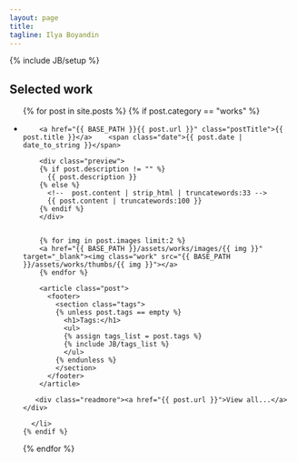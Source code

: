 ```yaml
---
layout: page
title: 
tagline: Ilya Boyandin
---
```

{% include JB/setup %}





## Selected work

<ul class="works">
  {% for post in site.posts %}
    {% if post.category == "works" %}
      <li><!--<span>{{ post.date | date_to_string }}</span> &raquo; -->

        <a href="{{ BASE_PATH }}{{ post.url }}" class="postTitle">{{ post.title }}</a>    <span class="date">{{ post.date | date_to_string }}</span>

        <div class="preview">
        {% if post.description != "" %}
          {{ post.description }}
        {% else %}
          <!--  post.content | strip_html | truncatewords:33 -->
          {{ post.content | truncatewords:100 }}
        {% endif %}
        </div>


        {% for img in post.images limit:2 %}
        <a href="{{ BASE_PATH }}/assets/works/images/{{ img }}" target="_blank"><img class="work" src="{{ BASE_PATH }}/assets/works/thumbs/{{ img }}"></a>
        {% endfor %}

        <article class="post">
          <footer>
            <section class="tags">
            {% unless post.tags == empty %}
              <h1>Tags:</h1>
              <ul>
              {% assign tags_list = post.tags %}
              {% include JB/tags_list %}
              </ul>
            {% endunless %}
            </section>
          </footer>
        </article>

       <div class="readmore"><a href="{{ post.url }}">View all...</a></div>
              
      </li>
    {% endif %}
  {% endfor %}
</ul>








[me]: assets/images/myuserpic2-sm.jpg "Ilya Boyandin"





